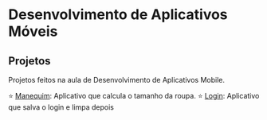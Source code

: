 # Desenvolvimento de Aplicativos Móveis

## Projetos

Projetos feitos na aula de Desenvolvimento de Aplicativos Mobile.

⭐️ [Manequim](https://github.com/avila444/androidProjetos/tree/main/androidManequim/MyApplication): Aplicativo que calcula o tamanho da roupa.
⭐️ [Login](https://github.com/avila444/androidProjetos/tree/main/androidLogin/MyApplication): Aplicativo que salva o login e limpa depois
